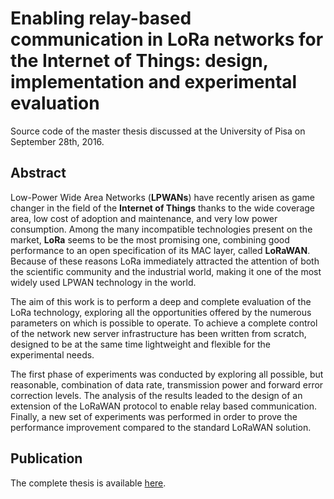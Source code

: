 # Enabling relay-based communication in LoRa networks for the Internet of Things: design, implementation and experimental evaluation

Source code of the master thesis discussed at the University of Pisa on September 28th, 2016.

## Abstract

Low-Power Wide Area Networks (**LPWANs**) have recently arisen as game changer in the field of the **Internet of Things** thanks to the wide coverage area, low cost of adoption and maintenance, and very low power consumption. 
Among the many incompatible technologies present on the market, **LoRa** seems to be the most promising one, combining good performance to an open specification of its MAC layer, called **LoRaWAN**. 
Because of these reasons LoRa immediately attracted the attention of both the scientific community and the industrial world, making it one of the most widely used LPWAN technology in the world.

The aim of this work is to perform a deep and complete evaluation of the LoRa technology, exploring all the opportunities offered by the numerous parameters on which is possible to operate. 
To achieve a complete control of the network new server infrastructure has been written from scratch, designed to be at the same time lightweight and flexible for the experimental needs.

The first phase of experiments was conducted by exploring all possible, but reasonable, combination of data rate, transmission power and forward error correction levels. 
The analysis of the results leaded to the design of an extension of the LoRaWAN protocol to enable relay based communication. 
Finally, a new set of experiments was performed in order to prove the performance improvement compared to the standard LoRaWAN solution.

## Publication

The complete thesis is available [here](https://etd.adm.unipi.it/theses/available/etd-08302016-145729/).